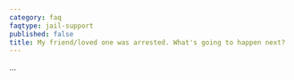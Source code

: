 ```yaml
---
category: faq
faqtype: jail-support
published: false
title: My friend/loved one was arrested. What's going to happen next?
---
```

...
